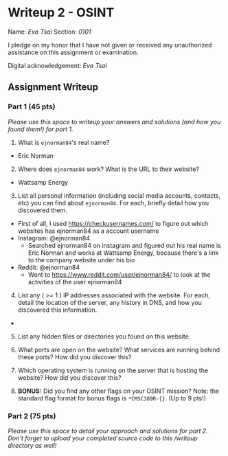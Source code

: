 # Writeup 2 - OSINT

Name: *Eva Tsai*
Section: *0101*

I pledge on my honor that I have not given or received any unauthorized assistance on this assignment or examination.

Digital acknowledgement: *Eva Tsai*

## Assignment Writeup

### Part 1 (45 pts)

*Please use this space to writeup your answers and solutions (and how you found them!) for part 1.*
1. What is `ejnorman84`'s real name?
  - Eric Norman
2. Where does `ejnorman84` work? What is the URL to their website?
  - Wattsamp Energy
3. List all personal information (including social media accounts, contacts, etc) you can find about `ejnorman84`. For each, briefly detail how you discovered them.
  - First of all, I used https://checkusernames.com/ to figure out which websites has ejnorman84 as a account username
  - Instagram: @ejnorman84
    - Searched ejnorman84 on instagram and figured out his real name is Eric Norman and works at Wattsamp Energy, because there's a link to the company website under his bio
  - Reddit: @ejnorman84
    - Went to https://www.reddit.com/user/ejnorman84/ to look at the activities of the user ejnorman84
4. List any ( >= 1 ) IP addresses associated with the website. For each, detail the location of the server, any history in DNS, and how you discovered this information.
  -
5. List any hidden files or directories you found on this website.

6. What ports are open on the website? What services are running behind these ports? How did you discover this?

7. Which operating system is running on the server that is hosting the website? How did you discover this?

8. **BONUS:** Did you find any other flags on your OSINT mission? Note: the standard flag format for bonus flags is `*CMSC389R-{}`. (Up to 9 pts!)


### Part 2 (75 pts)

*Please use this space to detail your approach and solutions for part 2. Don't forget to upload your completed source code to this /writeup directory as well!*
